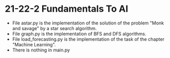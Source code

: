 # 21-22-2 Fundamentals To AI

* File astar.py is the implementation of the solution of the problem "Monk and savage" by a star search algorithm.
* File graph.py is the implementation of BFS and DFS algorithms.
* File load_forecasting.py is the implementation of the task of the chapter "Machine Learning".
* There is nothing in main.py
